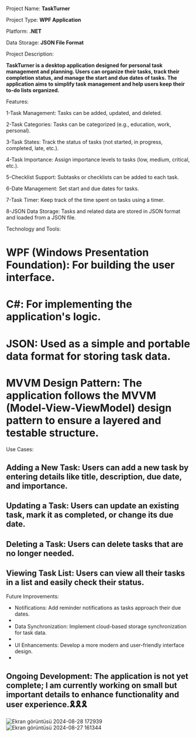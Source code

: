 
Project Name: **TaskTurner**

Project Type: **WPF Application**

Platform: **.NET** 

Data Storage: **JSON File Format**


Project Description:

**TaskTurner is a desktop application designed for personal task management and planning. Users can organize their tasks, track their completion status, and manage the start and due dates of tasks. The application aims to simplify task management and help users keep their to-do lists organized.**

Features:

1-Task Management: Tasks can be added, updated, and deleted.

2-Task Categories: Tasks can be categorized (e.g., education, work, personal).

3-Task States: Track the status of tasks (not started, in progress, completed, late, etc.).

4-Task Importance: Assign importance levels to tasks (low, medium, critical, etc.).

5-Checklist Support: Subtasks or checklists can be added to each task.

6-Date Management: Set start and due dates for tasks.

7-Task Timer: Keep track of the time spent on tasks using a timer.

8-JSON Data Storage: Tasks and related data are stored in JSON format and loaded from a JSON file.

Technology and Tools:

# WPF (Windows Presentation Foundation): For building the user interface.
# C#: For implementing the application's logic.
# JSON: Used as a simple and portable data format for storing task data.
# MVVM Design Pattern: The application follows the MVVM (Model-View-ViewModel) design pattern to ensure a layered and testable structure.


Use Cases:

## Adding a New Task: Users can add a new task by entering details like title, description, due date, and importance.
## Updating a Task: Users can update an existing task, mark it as completed, or change its due date.
## Deleting a Task: Users can delete tasks that are no longer needed.
## Viewing Task List: Users can view all their tasks in a list and easily check their status.

Future Improvements:

+ Notifications: Add reminder notifications as tasks approach their due dates.
+ 
+ Data Synchronization: Implement cloud-based storage synchronization for task data.
+ 
+ UI Enhancements: Develop a more modern and user-friendly interface design.
+ 

## Ongoing Development: The application is not yet complete; I am currently working on small but important details to enhance functionality and user experience.🎗️🎗️🎗️


![Ekran görüntüsü 2024-08-28 172939](https://github.com/user-attachments/assets/7dde8292-7e83-4d5a-b1ae-79cf58b109eb)
![Ekran görüntüsü 2024-08-27 161344](https://github.com/user-attachments/assets/84ded086-4f69-4fee-a03f-9d3009483950)
